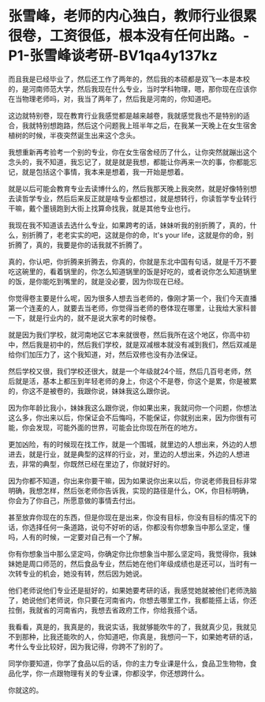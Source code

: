 # 张雪峰，老师的内心独白，教师行业很累很卷，工资很低，根本没有任何出路。-P1-张雪峰谈考研-BV1qa4y137kz

而且我是已经毕业了，然后还工作了两年的，然后我的本硕都是双飞一本是本校的，是河南师范大学，然后我现在什么专业，当时学科物理，嗯，那你现在应该你在当物理老师吗，对，我当了两年了，然后我是河南的，你知道吧。

这边就特别卷，现在教育行业我感觉都是越来越卷，我就感觉我也不是特别的适合，我就特别想跑路，然后这个问题我上班半年之后，在我某一天晚上在女生宿舍植树的时候，半夜突然诞生出来这个念头。

我想重新再考验考一个别的专业，你在女生宿舍经历了什么，让你突然就蹦出这个念头的，我不知道，我忘记了，就是就是我想，都能让你再来一次的事，你都能忘记，就是包括这个事情，我本来是想着，我一开始是想着。

就是以后可能会教育专业去读博什么的，然后我那天晚上我突然，就是好像特别想去读哲学专业，然后后来反正就是啥专业都想过，就是想转行，你读哲学专业转行干嘛，戴个墨镜跑到大街上找算命找我，就是其他专业也行。

我现在我不知道该去选什么专业，如果跨考的话，妹妹听我的别折腾了，真的，什么，别折腾了，老老实实的吧，这就是你的命，It's your life，这就是你的命，别折腾了，真的，我要是你的话我就不折腾了。

真的，你认吧，你折腾来折腾去，你真的，你就是东北中国有句话，就是千万不要吃这碗里的，看着锅里的，你怎么知道锅里的饭是好吃的，或者说你怎么知道锅里的饭，是你能吃到嘴里的，就是没必要，因为你现在已经。

你觉得卷主要是什么呢，因为很多人想去当老师的，像刚才第一个，我们今天直播第一个连麦的人，就要去当老师，你觉得当老师的卷体现在哪里，让我给大家科普一下，就是行业内的，就不是说大家考的时候卷。

就是因为我们学校，就河南地区它本来就很卷，然后我所在这个地区，你高中初中，然后我是初中的，然后我们学校，就是双减根本就没有减到我们，然后双减是给你们加压力了，这个我知道，对，然后双修也没有办法保证。

然后学校又很，我们学校还很大，就是一个年级就24个班，然后几百号老师，然后就是活，基本上都压到年轻老师的身上，你这个不是卷，你这个是累，你是被累的，你这不是被卷的，我跟你说，妹妹我这么跟你说。

因为你年龄比我小，妹妹我这么跟你说，你如果出来，我就问你一个问题，你想法这么多，你出来以后，你保证会不后悔吗，不能保证，你就别出来，因为你很有可能，你会发现，可能外面的世界，可能会比你现在所在的地方。

更加凶险，有的时候现在找工作，就是一个围城，就里边的人想出来，外边的人想进去，就是行业，就是典型的这样的行业，对，里边的人想出来，外边的人想进去，非常的典型，你既然已经在里边了，你就好好的。

因为你都不知道，你出来你要干嘛，因为如果说你出来以后，你说老师我目标非常明确，我想怎样，然后张老师你告诉我，实现的路径是什么，OK，你目标明确，你会为了你自己，所愿意做的事情去付出。

甚至放弃你现在的东西，但是你现在是出来，你没有目标，你没有目标的情况下的话，你选择任何一条道路，说句不好听的话，你都没有你想象当中那么坚定，懂吗，人有的时候，一定要对自己有一个了解。

你有你想象当中那么坚定吗，你确定你比你想象当中那么坚定吗，我觉得你，我妹妹她是周口师范的，然后食品专业，然后她在他们年级成绩也是还可以，当时有一次转专业的机会，她没有转，然后因为她说。

他们老师说他们专业还是挺好的，如果她要考研的话，我感觉她就被他们老师洗脑了，她说他们老师说，你只要在河南省内，你想去哪里工作，我都能搭上话，你还拉倒，我就省的河南省内，我想去省政府工作，你给我搭个话。

我看看，真是的，我真是的，我说实话，我就够能吹牛的了，我就真少见，我就见不到那种，比我还能吹的人，你知道吧，你真是，我想问一下，如果她考研的话，考什么专业比较好，因为我记得，你跨不了别的了。

同学你要知道，你学了食品以后的话，你的主力专业课是什么，食品卫生物物，食品化学，你一点跟物理有关的专业课，你都没学，你还想跨什么。

你就这的。